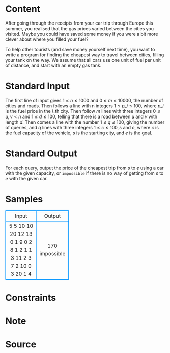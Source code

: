 
# Content

After going through the receipts from your car trip through Europe this summer, you realised that the gas prices varied between the cities you visited. Maybe you could have saved some money if you were a bit more clever about where you filled your fuel?

To help other tourists (and save money yourself next time), you want to write a program for finding the cheapest way to travel between cities, filling your tank on the way. We assume that all cars use one unit of fuel per unit of distance, and start with an empty gas tank.

# Standard Input

The first line of input gives $1 \leq n \leq 1000$ and $0 \leq m \leq 10000$, the number of cities and roads. Then follows a line with n integers $1 \leq p\_i \leq 100$, where $p\_i$ is the fuel price in the $i$_th city. Then follow $m$ lines with three integers $0 \leq u, v < n$ and $1 \leq d \leq 100$, telling that there is a road between $u$ and $v$ with length $d$. Then comes a line with the number $1 \leq q \leq 100$, giving the number of queries, and $q$ lines with three integers $1 \leq c \leq 100, s$ and $e$, where $c$ is the fuel capacity of the vehicle, $s$ is the starting city, and $e$ is the goal.

# Standard Output

For each query, output the price of the cheapest trip from $s$ to $e$ using a car with the given capacity, or `impossible` if there is no way of getting from $s$ to $e$ with the given car.

# Samples

<style>
        table,table tr th, table tr td { border:1px solid #0094ff; }
        table { width: 200px; min-height: 25px; line-height: 25px; text-align: center; border-collapse: collapse;}   
    </style>
<table>
	<tr>
		<td>Input</td>
		<td>Output</td>
	</tr>
<tr><td>5 5
10 10 20 12 13
0 1 9
0 2 8
1 2 1
1 3 11
2 3 7
2
10 0 3
20 1 4</td><td>170
impossible</td></tr></table>


# Constraints



# Note



# Source


